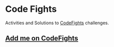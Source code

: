 # Code Fights
Activities and Solutions to <a href='https://codefights.com'>CodeFights</a> challenges.

## <a href='https://codefights.com/signup/WtxkPNExkHQwcvNc7/main'>Add me on CodeFights</a>
